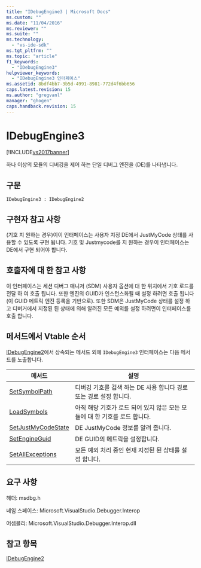 ```yaml
---
title: "IDebugEngine3 | Microsoft Docs"
ms.custom: ""
ms.date: "11/04/2016"
ms.reviewer: ""
ms.suite: ""
ms.technology: 
  - "vs-ide-sdk"
ms.tgt_pltfrm: ""
ms.topic: "article"
f1_keywords: 
  - "IDebugEngine3"
helpviewer_keywords: 
  - "IDebugEngine3 인터페이스"
ms.assetid: 8bdf4bb7-3b5d-4991-8981-772d4f6bb656
caps.latest.revision: 15
ms.author: "gregvanl"
manager: "ghogen"
caps.handback.revision: 15
---
```

# IDebugEngine3
[!INCLUDE[vs2017banner](../../../code-quality/includes/vs2017banner.md)]

하나 이상의 모듈의 디버깅을 제어 하는 단일 디버그 엔진을 \(DE\)를 나타냅니다.  
  
## 구문  
  
```  
IDebugEngine3 : IDebugEngine2  
```  
  
## 구현자 참고 사항  
 \(기호 지 원하는 경우\)이이 인터페이스는 사용자 지정 DE에서 JustMyCode 상태를 사용할 수 있도록 구현 됩니다.  기호 및 Justmycode를 지 원하는 경우이 인터페이스는 DE에서 구현 되어야 합니다.  
  
## 호출자에 대 한 참고 사항  
 이 인터페이스는 세션 디버그 매니저 \(SDM\) 사용자 옵션에 대 한 위치에서 기호 로드를 전달 하 여 호출 됩니다.  또한 엔진의 GUID가 인스턴스화될 때 설정 하려면 호출 됩니다 \(이 GUID 메트릭 엔진 등록을 기반으로\).  또한 SDM은 JustMyCode 상태를 설정 하 고 디버거에서 지정된 된 상태에 의해 알려진 모든 예외를 설정 하려면이 인터페이스를 호출 합니다.  
  
## 메서드에서 Vtable 순서  
 [IDebugEngine2](../../../extensibility/debugger/reference/idebugengine2.md)에서 상속되는 메서드 외에 `IDebugEngine3` 인터페이스는 다음 메서드를 노출합니다.  
  
|메서드|설명|  
|---------|--------|  
|[SetSymbolPath](../../../extensibility/debugger/reference/idebugengine3-setsymbolpath.md)|디버깅 기호를 검색 하는 DE 사용 합니다 경로 또는 경로 설정 합니다.|  
|[LoadSymbols](../../../extensibility/debugger/reference/idebugengine3-loadsymbols.md)|아직 해당 기호가 로드 되어 있지 않은 모든 모듈에 대 한 기호를 로드 합니다.|  
|[SetJustMyCodeState](../../../extensibility/debugger/reference/idebugengine3-setjustmycodestate.md)|DE JustMyCode 정보를 알려 줍니다.|  
|[SetEngineGuid](../../../extensibility/debugger/reference/idebugengine3-setengineguid.md)|DE GUID의 메트릭을 설정합니다.|  
|[SetAllExceptions](../../../extensibility/debugger/reference/idebugengine3-setallexceptions.md)|모든 예외 처리 중인 현재 지정된 된 상태를 설정 합니다.|  
  
## 요구 사항  
 헤더: msdbg.h  
  
 네임 스페이스: Microsoft.VisualStudio.Debugger.Interop  
  
 어셈블리: Microsoft.VisualStudio.Debugger.Interop.dll  
  
## 참고 항목  
 [IDebugEngine2](../../../extensibility/debugger/reference/idebugengine2.md)